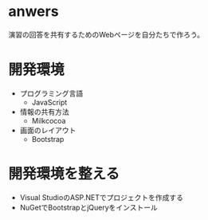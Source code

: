 # anwers
演習の回答を共有するためのWebページを自分たちで作ろう。

# 開発環境
- プログラミング言語
    - JavaScript
- 情報の共有方法
    - Milkcocoa
- 画面のレイアウト
    - Bootstrap

# 開発環境を整える
- Visual StudioのASP.NETでプロジェクトを作成する
- NuGetでBootstrapとjQueryをインストール

